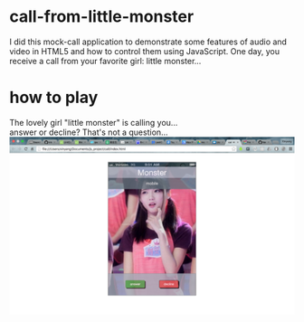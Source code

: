 # call-from-little-monster
I did this mock-call application to demonstrate some features of audio and video in HTML5 and how to control them using JavaScript.
One day, you receive a call from your favorite girl: little monster...
# how to play
The lovely girl "little monster" is calling you...  
answer or decline? That's not a question...
![alt tag](https://raw.githubusercontent.com/xinyzhang9/call-from-little-monster/master/screen.png)

